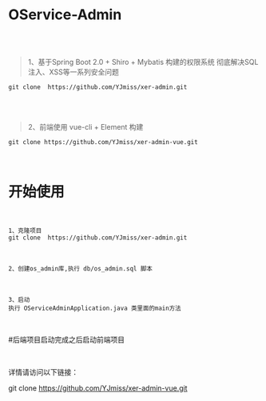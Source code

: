 # OService-Admin

<br><br>

> 1、基于Spring Boot 2.0 + Shiro + Mybatis 构建的权限系统
彻底解决SQL注入、XSS等一系列安全问题 <br>

```
git clone  https://github.com/YJmiss/xer-admin.git
```

<br><br>

> 2、前端使用 vue-cli + Element 构建

```
git clone https://github.com/YJmiss/xer-admin-vue.git
```

<br>

# 开始使用

<br>

```
1、克隆项目
git clone  https://github.com/YJmiss/xer-admin.git
```
<br>

```
2、创建os_admin库,执行 db/os_admin.sql 脚本
```
<br>

```
3、启动
执行 OServiceAdminApplication.java 类里面的main方法
```
<br>


#后端项目启动完成之后启动前端项目

<br>

详情请访问以下链接：

git clone https://github.com/YJmiss/xer-admin-vue.git






